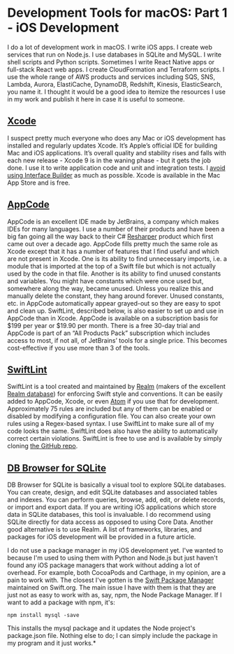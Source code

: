 # Development Tools for macOS: Part 1 - iOS Development
I do a lot of development work in macOS. I write iOS apps. I create web services that run on Node.js. I use databases in SQLite and MySQL. I write shell scripts and Python scripts. Sometimes I write React Native apps or full-stack React web apps. I create CloudFormation and Terraform scripts. I use the whole range of AWS products and services including SQS, SNS, Lambda, Aurora, ElastiCache, DynamoDB, Redshift, Kinesis, ElasticSearch, you name it. I thought it would be a good idea to itemize the resources I use in my work and publish it here in case it is useful to someone.

## [Xcode](https://developer.apple.com/xcode/)
I suspect pretty much everyone who does any Mac or iOS development has installed and regularly updates Xcode. It’s Apple’s official IDE for building Mac and iOS applications. It’s overall quality and stability rises and falls with each new release - Xcode 9 is in the waning phase - but it gets the job done. I use it to write application code and unit and integration tests. I [avoid using Interface Builder](https://medium.com/@charlessieg/avoid-storyboards-and-interface-builder-cc3363de4782) as much as possible.
Xcode is available in the Mac App Store and is free.

## [AppCode](https://www.jetbrains.com/objc)
AppCode is an excellent IDE made by JetBrains, a company which makes IDEs for many languages. I use a number of their products and have been a big fan going all the way back to their C# [Resharper](https://www.jetbrains.com/resharper) product which first came out over a decade ago.
AppCode fills pretty much the same role as Xcode except that it has a number of features that I find useful and which are not present in Xcode. One is its ability to find unnecessary imports, i.e. a module that is imported at the top of a Swift file but which is not actually used by the code in that file. Another is its ability to find unused constants and variables. You might have constants which were once used but, somewhere along the way, became unused. Unless you realize this and manually delete the constant, they hang around forever. Unused constants, etc. in AppCode automatically appear grayed-out so they are easy to spot and clean up. SwiftLint, described below, is also easier to set up and use in AppCode than in Xcode.
AppCode is available on a subscription basis for $199 per year or $19.90 per month. There is a free 30-day trial and AppCode is part of an “All Products Pack” subscription which includes access to most, if not all, of JetBrains’ tools for a single price. This becomes cost-effective if you use more than 3 of the tools.

## [SwiftLint](https://github.com/realm/SwiftLint)
SwiftLint is a tool created and maintained by [Realm](https://realm.io) (makers of the excellent [Realm database](https://realm.io/products/realm-database)) for enforcing Swift style and conventions. It can be easily added to AppCode, Xcode, or even [Atom](https://atom.io) if you use that for development. Approximately 75 rules are included but any of them can be enabled or disabled by modifying a configuration file. You can also create your own rules using a Regex-based syntax.
I use SwiftLint to make sure all of my code looks the same. SwiftLint does also have the ability to automatically correct certain violations.
SwiftLint is free to use and is available by simply cloning [the GitHub repo](https://github.com/realm/SwiftLint).

## [DB Browser for SQLite](http://sqlitebrowser.org)
DB Browser for SQLite is basically a visual tool to explore SQLite databases. You can create, design, and edit SQLite databases and associated tables and indexes. You can perform queries, browse, add, edit, or delete records, or import and export data. If you are writing iOS applications which store data in SQLite databases, this tool is invaluable.
I do recommend using SQLite directly for data access as opposed to using Core Data. Another good alternative is to use Realm. A list of frameworks, libraries, and packages for iOS development will be provided in a future article.

I do not use a package manager in my iOS development yet. I've wanted to because I'm used to using them with Python and Node.js but just haven't found any iOS package managers that work without adding a lot of overhead. For example, both CocoaPods and Carthage, in my opinion, are a pain to work with. The closest I've gotten is the [Swift Package Manager](https://swift.org/package-manager/) maintained on Swift.org. The main issue I have with them is that they are just not as easy to work with as, say, npm, the Node Package Manager. If I want to add a package with npm, it's:

`npm install mysql -save`

This installs the mysql package and it updates the Node project's package.json file. Nothing else to do; I can simply include the package in my program and it just works.*
